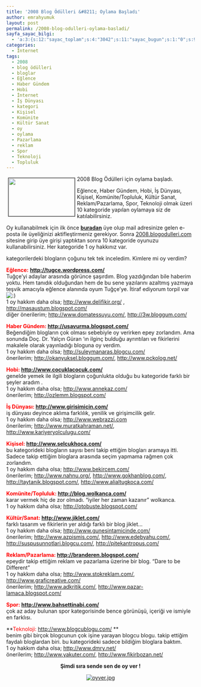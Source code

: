 ```yaml
---
title: '2008 Blog Ödülleri &#8211; Oylama Başladı'
author: emrahyumuk
layout: post
permalink: /2008-blog-odulleri-oylama-basladi/
sayfa_sayac_bilgi:
  - 'a:3:{s:12:"sayac_toplam";s:4:"3042";s:11:"sayac_bugun";s:1:"0";s:9:"son_okuma";s:10:"1366288581";}'
categories:
  - İnternet
tags:
  - 2008
  - blog ödülleri
  - bloglar
  - Eğlence
  - Haber Gündem
  - Hobi
  - İnternet
  - İş Dünyası
  - kategori
  - Kişisel
  - Komünite
  - Kültür Sanat
  - oy
  - oylama
  - Pazarlama
  - reklam
  - Spor
  - Teknoloji
  - Topluluk
---
```

<img src="http://www.emrahyumuk.com/blog/wp-content/uploads/blogodullerilogo.jpg" align="left" border="1" height="102" hspace="5" vspace="5" width="177" />2008 Blog Ödülleri için oylama başladı.

Eğlence, Haber Gündem, Hobi, İş Dünyası, Kişisel, Komünite/Topluluk, Kültür Sanat, Reklam/Pazarlama, Spor, Teknoloji olmak üzeri 10 kategoride yapılan oylamaya siz de katılabilirsiniz.

Oy kullanabilmek için ilk önce <a href="http://2008.blogodulleri.com/UyeKayit.aspx" target="_blank"><strong>buradan</strong></a> üye olup mail adresinize gelen e-posta ile üyeliğinizi aktifleştirmeniz gerekiyor. Sonra <a href="http://2008.blogodulleri.com/" target="_blank">2008.blogodulleri.com</a> sitesine girip üye girişi yaptıktan sonra 10 kategoride oyunuzu kullanabilirsiniz. Her kategoride 1 oy hakkınız var.

<!--more-->

kategorilerdeki blogların çoğunu tek tek inceledim. Kimlere mi oy verdim?

<font color="#ff0000"><strong>Eğlence:</strong></font> **<a href="http://tugce.wordpress.com/" target="_blank">http://tugce.wordpress.com/</a>**  
Tuğçe&#8217;yi adaylar arasında görünce şaşırdım. Blog yazdığından bile haberim yoktu. Hem tanıdık olduğundan hem de bu sene yazılarını azaltmış yazmaya teşvik amacıyla eğlence alanında oyum Tuğçe&#8217;ye. İtiraf ediyorum torpil var <img src='http://www.emrahyumuk.com/wp-includes/images/smilies/icon_smile.gif' alt=':)' class='wp-smiley' />  
1 oy hakkım daha olsa; <a href="http://www.delifikir.org/" target="_blank">http://www.delifikir.org/</a> , <a href="http://masaustum.blogspot.com/" target="_blank">http://masaustum.blogspot.com/</a>  
diğer önerilerim; <a href="http://www.domatessuyu.com" target="_blank">http://www.domatessuyu.com/</a>, <a href="http://3w.bloggum.com/" target="_blank">http://3w.bloggum.com/</a>

**<font color="#ff0000">Haber Gündem:</font> <a href="http://usavurma.blogspot.com/" target="_blank">http://usavurma.blogspot.com/</a>**  
Beğendiğim blogların çok olması sebebiyle oy verirken epey zorlandım. Ama sonunda Doç. Dr. Yalçın Güran &#8216;ın ilginç bulduğu ayrıntıları ve fikirlerini makalele olarak yayınladığı bloguna oy verdim.  
1 oy hakkım daha olsa; <a href="http://suleymanaras.blogcu.com/" target="_blank">http://suleymanaras.blogcu.com/</a>  
önerilerim; <a href="http://okanyuksel.bloggum.com/" target="_blank">http://okanyuksel.bloggum.com/</a>, <a href="http://www.pckolog.net/" target="_blank">http://www.pckolog.net/</a>

**<font color="#ff0000">Hobi:</font> <a href="http://www.cocuklacocuk.com" target="_blank">http://www.cocuklacocuk.com/</a>**  
genelde yemek ile ilgili blogların çoğunlukta olduğu bu kategoride farklı bir şeyler aradım .  
1 oy hakkım daha olsa; <a href="http://www.annekaz.com/" target="_blank">http://www.annekaz.com/</a>  
önerilerim; <a href="http://ozlemm.blogspot.com/" target="_blank">http://ozlemm.blogspot.com/</a>

**<font color="#ff0000">İş Dünyası:</font> <a href="http://www.girisimicin.com/" target="_blank">http://www.girisimicin.com/</a>**  
iş dünyası deyince aklıma farklılık, yenilik ve girişimcilik gelir.  
1 oy hakkım daha olsa; <a href="http://www.webrazzi.com" target="_blank">http://www.webrazzi.com</a>  
önerilerim; <a href="http://www.muratkahraman.net/" target="_blank">http://www.muratkahraman.net/</a>, <a href="http://www.kariyeryolculugu.com/" target="_blank">http://www.kariyeryolculugu.com/</a>

**<font color="#ff0000">Kişisel:</font> <a href="http://www.selcukhoca.com/" target="_blank">http://www.selcukhoca.com/</a>**  
bu kategorideki blogların sayısı beni takip ettiğim blogları aramaya itti. Sadece takip ettiğim bloglara arasında seçim yapmama rağmen çok zorlandım.  
1 oy hakkım daha olsa; <a href="http://www.bekircem.com/" target="_blank">http://www.bekircem.com/</a>  
önerilerim; <a href="http://www.nahnu.org/" target="_blank">http://www.nahnu.org/</a>, <a href="http://www.gokhanblog.com/" target="_blank">http://www.gokhanblog.com/</a>, <a href="http://taytanik.blogspot.com/" target="_blank">http://taytanik.blogspot.com/</a>, <a href="http://www.alialtugkoca.com/" target="_blank">http://www.alialtugkoca.com/</a>

**<font color="#ff0000">Komünite/Topluluk:</font> <a href="http://blog.wolkanca.com/" target="_blank">http://blog.wolkanca.com/</a>**  
karar vermek hiç de zor olmadı. &#8220;iyiler her zaman kazanır&#8221; wolkanca.  
1 oy hakkım daha olsa; <a href="http://otobuste.blogspot.com/" target="_blank">http://otobuste.blogspot.com/</a>

**<font color="#ff0000">Kültür/Sanat:</font> <a href="http://www.jiklet.com/" target="_blank">http://www.jiklet.com/</a>**  
farklı tasarım ve fikirlerin yer aldığı farklı bir blog jiklet&#8230;  
1 oy hakkım daha olsa; <a href="http://www.gunesintamicinde.com/" target="_blank">http://www.gunesintamicinde.com/</a>  
önerilerim; <a href="http://www.azpismis.com/" target="_blank">http://www.azpismis.com/</a>, <a href="http://www.edebyahu.com/" target="_blank">http://www.edebyahu.com/</a>, <a href="http://suspusunnotlari.blogcu.com/" target="_blank">http://suspusunnotlari.blogcu.com/</a>, <a href="http://pitekantropus.com/" target="_blank">http://pitekantropus.com/</a>

**<font color="#ff0000">Reklam/Pazarlama:</font> <a href="http://branderen.blogspot.com/" target="_blank">http://branderen.blogspot.com/</a>**  
epeydir takip ettiğim reklam ve pazarlama üzerine bir blog. &#8220;Dare to be Different&#8221;  
1 oy hakkım daha olsa; <a href="http://www.stokreklam.com/" target="_blank">http://www.stokreklam.com/</a>, <a href="http://www.graficreative.com/" target="_blank">http://www.graficreative.com/</a>  
önerilerim; <a href="http://www.adkritik.com/" target="_blank">http://www.adkritik.com/</a>, <a href="http://www.pazar-lamaca.blogspot.com/" target="_blank">http://www.pazar-lamaca.blogspot.com/</a>

**<font color="#ff0000">Spor:</font> <a href="http://www.bahsettinabi.com/" target="_blank">http://www.bahsettinabi.com/</a>**  
çok az aday bulunan spor kategorisinde bence görünüşü, içeriği ve ismiyle en farklısı.

**<font color="#ff0000">Teknoloji:</font> <a href="http://www.blogcublogu.com/" target="_blank">http://www.blogcublogu.com/</a> **  
benim gibi birçok blogcunun çok işine yarayan blogcu blogu. takip ettiğim faydalı bloglardan biri. bu kategorideki sadece bildiğim bloglara baktım.  
1 oy hakkım daha olsa; <a href="http://www.dmry.net/" target="_blank">http://www.dmry.net/</a>  
önerilerim; <a href="http://www.yakuter.com/" target="_blank">http://www.yakuter.com/</a>, <a href="http://www.fikirbozan.net/" target="_blank">http://www.fikirbozan.net/</a>

<p align="center">
  <strong>Şimdi sıra sende sen de oy ver !</strong>
</p>

<p align="center">
  <a href="http://2008.blogodulleri.com/Giris.aspx" target="_blank" title="oyver.jpg"><img src="http://www.emrahyumuk.com/blog/wp-content/uploads/oyver.jpg" alt="oyver.jpg" /></a>
</p>

<a href="http://branderen.blogspot.com/" target="_blank"></a>